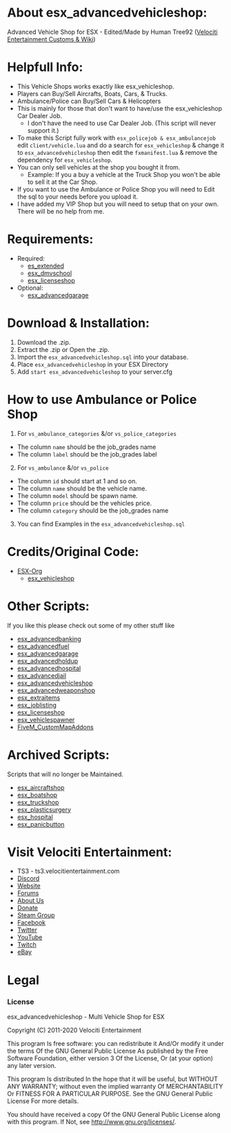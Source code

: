 # About esx_advancedvehicleshop:
Advanced Vehicle Shop for ESX - Edited/Made by Human Tree92 ([Velociti Entertainment Customs & Wiki](http://www.velocitientertainment.com/customs/))

# Helpfull Info:
* This Vehicle Shops works exactly like esx_vehicleshop.
* Players can Buy/Sell Aircrafts, Boats, Cars, & Trucks.
* Ambulance/Police can Buy/Sell Cars & Helicopters
* This is mainly for those that don't want to have/use the esx_vehicleshop Car Dealer Job.
  * I don't have the need to use Car Dealer Job. (This script will never support it.)
* To make this Script fully work with `esx_policejob & esx_ambulancejob` edit `client/vehicle.lua` and do a search for `esx_vehicleshop` & change it to `esx_advancedvehicleshop` then edit the `fxmanifest.lua` & remove the dependency for `esx_vehicleshop`.
* You can only sell vehicles at the shop you bought it from.
  * Example: If you a buy a vehicle at the Truck Shop you won't be able to sell it at the Car Shop.
* If you want to use the Ambulance or Police Shop you will need to Edit the sql to your needs before you upload it.
* I have added my VIP Shop but you will need to setup that on your own. There will be no help from me.

# Requirements:
* Required:
  * [es_extended](https://github.com/ESX-Org/es_extended)
  * [esx_dmvschool](https://github.com/ESX-Org/esx_dmvschool)
  * [esx_licenseshop](https://github.com/HumanTree92/esx_licenseshop)
* Optional:
  * [esx_advancedgarage](https://github.com/HumanTree92/esx_advancedgarage)

# Download & Installation:
1) Download the .zip.
2) Extract the .zip or Open the .zip.
3) Import the `esx_advancedvehicleshop.sql` into your database.
4) Place `esx_advancedvehicleshop` in your ESX Directory
5) Add `start esx_advancedvehicleshop` to your server.cfg

# How to use Ambulance or Police Shop
1) For `vs_ambulance_categories` &/or `vs_police_categories`
  * The column `name` should be the job_grades name
  * The column `label` should be the job_grades label
2) For `vs_ambulance` &/or `vs_police`
  * The column `id` should start at 1 and so on.
  * The column `name` should be the vehicle name.
  * The column `model` should be spawn name.
  * The column `price` should be the vehicles price.
  * The column `category` should be the job_grades name
3) You can find Examples in the `esx_advancedvehicleshop.sql`

# Credits/Original Code:
* [ESX-Org](https://github.com/ESX-Org)
  * [esx_vehicleshop](https://github.com/ESX-Org/esx_vehicleshop)

# Other Scripts:
If you like this please check out some of my other stuff like
* [esx_advancedbanking](https://github.com/HumanTree92/esx_advancedbanking)
* [esx_advancedfuel](https://github.com/HumanTree92/esx_advancedfuel)
* [esx_advancedgarage](https://github.com/HumanTree92/esx_advancedgarage)
* [esx_advancedholdup](https://github.com/HumanTree92/esx_advancedholdup)
* [esx_advancedhospital](https://github.com/HumanTree92/esx_advancedhospital)
* [esx_advancedjail](https://github.com/HumanTree92/esx_advancedjail)
* [esx_advancedvehicleshop](https://github.com/HumanTree92/esx_advancedvehicleshop)
* [esx_advancedweaponshop](https://github.com/HumanTree92/esx_advancedweaponshop)
* [esx_extraitems](https://github.com/HumanTree92/esx_extraitems)
* [esx_joblisting](https://github.com/HumanTree92/esx_joblisting)
* [esx_licenseshop](https://github.com/HumanTree92/esx_licenseshop)
* [esx_vehiclespawner](https://github.com/HumanTree92/esx_vehiclespawner)
* [FiveM_CustomMapAddons](https://github.com/HumanTree92/FiveM_CustomMapAddons)

# Archived Scripts:
Scripts that will no longer be Maintained.
* [esx_aircraftshop](https://github.com/HumanTree92/esx_aircraftshop)
* [esx_boatshop](https://github.com/HumanTree92/esx_boatshop)
* [esx_truckshop](https://github.com/HumanTree92/esx_truckshop)
* [esx_plasticsurgery](https://github.com/HumanTree92/esx_plasticsurgery)
* [esx_hospital](https://github.com/HumanTree92/esx_hospital)
* [esx_panicbutton](https://github.com/HumanTree92/esx_panicbutton)

# Visit Velociti Entertainment:
* TS3 - ts3.velocitientertainment.com
* [Discord](http://discord.velocitientertainment.com)
* [Website](http://velocitientertainment.com/)
* [Forums](http://velocitientertainment.com/forum)
* [About Us](http://velocitientertainment.com/pc-gaming/)
* [Donate](http://velocitientertainment.com/donations/)
* [Steam Group](http://steamcommunity.com/groups/velocitientertainment)
* [Facebook](http://facebook.com/VelocitiEntertainment)
* [Twitter](http://twitter.com/VelocitiEnt)
* [YouTube](http://youtube.com/user/HumanTree92)
* [Twitch](http://twitch.tv/humantree92)
* [eBay](http://ebay.com/usr/humantree92)

# Legal
### License
esx_advancedvehicleshop - Multi Vehicle Shop for ESX

Copyright (C) 2011-2020 Velociti Entertainment

This program Is free software: you can redistribute it And/Or modify it under the terms Of the GNU General Public License As published by the Free Software Foundation, either version 3 Of the License, Or (at your option) any later version.

This program Is distributed In the hope that it will be useful, but WITHOUT ANY WARRANTY; without even the implied warranty Of MERCHANTABILITY Or FITNESS FOR A PARTICULAR PURPOSE. See the GNU General Public License For more details.

You should have received a copy Of the GNU General Public License along with this program. If Not, see http://www.gnu.org/licenses/.
